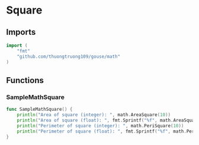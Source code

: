 # Square

## Imports

```go
import (
	"fmt"	"github.com/thuongtruong109/gouse/math")
```
## Functions


### SampleMathSquare

```go
func SampleMathSquare() {
	println("Area of square (integer): ", math.AreaSquare(10))
	println("Area of square (float): ", fmt.Sprintf("%f", math.AreaSquareF(10.0)))
	println("Perimeter of square (integer): ", math.PeriSquare(10))
	println("Perimeter of square (float): ", fmt.Sprintf("%f", math.PeriSquareF(10.0)))
}```
